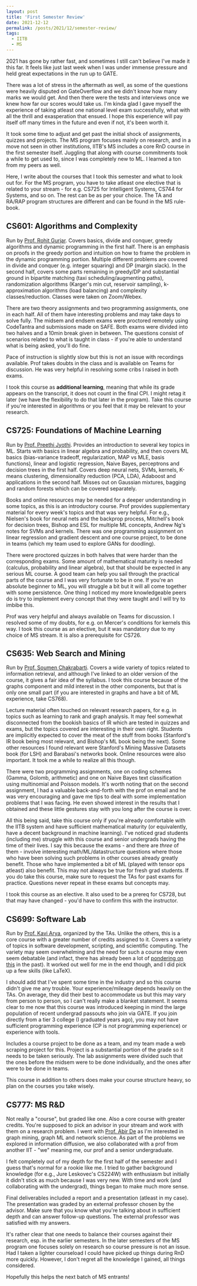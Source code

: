 ```yaml
---
layout: post
title: 'First Semester Review'
date: 2021-12-12
permalink: /posts/2021/12/semester-review/
tags:
  - IITB
  - MS
---
```


2021 has gone by rather fast, and sometimes I still can't believe I've made it this far. It feels like just last week when I was under immense pressure and held great expectations in the run up to GATE.

There was a lot of stress in the aftermath as well, as some of the questions were heavily disputed on GateOverflow and we didn't know how many marks we would get. And then there were the tests and interviews once we knew how far our scores would take us. I'm kinda glad I gave myself the experience of taking atleast one national level exam successfully, what with all the thrill and exasperation that ensued. I hope this experience will pay itself off many times in the future and even if not, it's been worth it.

It took some time to adjust and get past the initial shock of assignments, quizzes and projects. The MS program focuses mainly on research, and in a move not seen in other institutions, IITB's MS includes a core RnD course in the first semester itself. Juggling that along with course commitments took a while to get used to, since I was completely new to ML. I learned a ton from my peers as well.

Here, I write about the courses that I took this semester and what to look out for. For the MS program, you have to take atleast one elective that is related to your stream - for e.g. CS725 for Intelligent Systems, CS744 for Systems, and so on. The rest can be as per your choice. The TA and RA/RAP program structures are different and can be found in the MS rule-book.

CS601: Algorithms and Complexity
--------------------------------

Run by [Prof. Rohit Gurjar](https://www.cse.iitb.ac.in/~rgurjar/CS601/). Covers basics, divide and conquer, greedy algorithms and dynamic programming in the first half. There is an emphasis on proofs in the greedy portion and intuition on how to frame the problem in the dynamic programming portion. Multiple different problems are covered in divide and conquer (e.g. integer squaring) and DP (margin slack). In the second half, covers some parts remaining in greedy/DP and substantial ground in bipartite matching (taxi scheduling/augmenting paths), randomization algorithms (Karger's min cut, reservoir sampling), k-approximation algorithms (load balancing) and complexity classes/reduction. Classes were taken on Zoom/Webex.

There are two theory assignments and two programming assignments, one in each half. All of them have interesting problems and may take days to solve fully. The midsem and endsem exams were proctored remotely using CodeTantra and submissions made on SAFE. Both exams were divided into two halves and a 10min break given in between. The questions consist of scenarios related to what is taught in class - if you're able to understand what is being asked, you'll do fine.

Pace of instruction is slightly slow but this is not an issue with recordings available. Prof takes doubts in the class and is available on Teams for discussion. He was very helpful in resolving some cribs I raised in both exams.

I took this course as **additional learning**, meaning that while its grade appears on the transcript, it does not count in the final CPI. I might retag it later (we have the flexibility to do that later in the program). Take this course if you're interested in algorithms or you feel that it may be relevant to your research.

CS725: Foundations of Machine Learning
--------------------------------------

Run by [Prof. Preethi Jyothi](https://www.cse.iitb.ac.in/~pjyothi/). Provides an introduction to several key topics in ML. Starts with basics in linear algebra and probability, and then covers ML basics (bias-variance tradeoff, regularization, MAP vs MLE, basis functions), linear and logistic regression, Naive Bayes, perceptrons and decision trees in the first half. Covers deep neural nets, SVMs, kernels, K-means clustering, dimensionality reduction (PCA, LDA), Adaboost and applications in the second half. Misses out on Gaussian mixtures, bagging and random forests which can be covered separately.

Books and online resources may be needed for a deeper understanding in some topics, as this is an introductory course. Prof provides supplementary material for every week's topics and that was very helpful. For e.g., Nielsen's book for neural nets and the backprop process, Mitchell's book for decision trees, Bishop and ESL for multiple ML concepts, Andrew Ng's notes for SVMs and kernels. There was one programming assignment on linear regression and gradient descent and one course project, to be done in teams (which my team used to explore GANs for doodling).

There were proctored quizzes in both halves that were harder than the corresponding exams. Some amount of mathematical maturity is needed (calculus, probability and linear algebra), but that should be expected in any serious ML course. A good team can help you sail through the practical parts of the course and I was very fortunate to be in one. If you're an absolute beginner to ML, you will struggle a bit but it will all come together with some persistence. One thing I noticed my more knowledgeable peers do is try to implement every concept that they were taught and I will try to imbibe this.

Prof was very helpful and always available on Teams for discussion. I resolved some of my doubts, for e.g. on Mercer's conditions for kernels this way. I took this course as an elective, but it was mandatory due to my choice of MS stream. It is also a prerequisite for CS726.


CS635: Web Search and Mining
----------------------------

Run by [Prof. Soumen Chakrabarti](https://www.cse.iitb.ac.in/~soumen/teach/2013.2A.CS635/). Covers a wide variety of topics related to information retrieval, and although I've linked to an older version of the course, it gives a fair idea of the syllabus. I took this course because of the graphs component and mild interest in the other components, but that is only one small part (if you are interested in graphs and have a bit of ML experience, take CS768).

Lecture material often touched on relevant research papers, for e.g. in topics such as learning to rank and graph analysis. It may feel somewhat disconnected from the bookish basics of IR which are tested in quizzes and exams, but the topics covered are interesting in their own right. Students are implicitly expected to cover the meat of the stuff from books (Stanford's IR book being most relevant, and Bishop's ML book being the next). Some other resources I found relevant were Stanford's Mining Massive Datasets book (for LSH) and Barabasi's networks book. Online resources were also important. It took me a while to realize all this though.

There were two programming assignments, one on coding schemes (Gamma, Golomb, arithmetic) and one on Naive Bayes text classification using multinomial and Poisson models. It's worth noting that on the second assignment, I had a valuable back-and-forth with the prof on email and he was very encouraging and gave me tips to deal with some implementation problems that I was facing. He even showed interest in the results that I obtained and these little gestures stay with you long after the course is over.

All this being said, take this course only if you're already comfortable with the IITB system and have sufficient mathematical maturity (or equivalently, have a decent background in machine learning). I've noticed grad students (including me) struggle with this course and senior undergrads having the time of their lives. I say this because the exams - and there are _three_ of them - involve interesting math/ML/datastructure questions where those who have been solving such problems in other courses already greatly benefit. Those who have implemented a bit of ML (played with tensor ops atleast) also benefit. This may not always be true for fresh grad students. If you do take this course, make sure to request the TAs for past exams for practice. Questions never repeat in these exams but concepts may.

I took this course as an elective. It also used to be a prereq for CS728, but that may have changed - you'd have to confirm this with the instructor.

CS699: Software Lab
-------------------

Run by [Prof. Kavi Arya](https://cs699-iitb.github.io/CS699-Autumn-2021/), organized by the TAs. Unlike the others, this is a core course with a greater number of credits assigned to it. Covers a variety of topics in software development, scripting, and scientific computing. The variety may seem overwhelming and the need for such a course may even seem debatable (and infact, there has already been a lot of [pondering on this](http://abhinavmaurya.blogspot.com/2010/08/iit-bombay-cs-699-software-laboratory.html) in the past). It worked out well for me in the end though, and I did pick up a few skills (like LaTeX).

I should add that I've spent some time in the industry and so this course didn't give me any trouble. Your experience/mileage depends heavily on the TAs. On average, they did their best to accommodate us but this may vary from person to person, so I can't really make a blanket statement. It seems clear to me now that this course was introduced keeping in mind the large population of recent undergrad passouts who join via GATE. If you join directly from a tier 3 college (I graduated years ago), you may not have sufficient programming experience (CP is not programming experience) or experience with tools.

Includes a course project to be done as a team, and my team made a web scraping project for this. Project is a substantial portion of the grade so it needs to be taken seriously. The lab assignments were divided such that the ones before the midsem were to be done individually, and the ones after were to be done in teams.

This course in addition to others does make your course structure heavy, so plan on the courses you take wisely.

CS777: MS R&D
-------------

Not really a "course", but graded like one. Also a core course with greater credits. You're supposed to pick an advisor in your stream and work with them on a research problem. I went with [Prof. Abir De](https://abir-de.github.io/) as I'm interested in graph mining, graph ML and network science. As part of the problems we explored in information diffusion, we also collaborated with a prof from another IIT - "we" meaning me, our prof and a senior undergraduate.

I felt completely out of my depth for the first half of the semester and I guess that's normal for a rookie like me. I tried to gather background knowledge (for e.g., Jure Leskovec's CS224W) with enthusiasm but initially it didn't stick as much because I was very new. With time and work (and collaborating with the undergrad), things began to make much more sense.

Final deliverables included a report and a presentation (atleast in my case). The presentation was graded by an external professor chosen by the advisor. Make sure that you know what you're talking about in sufficient depth and can answer follow-up questions. The external professor was satisfied with my answers.

It's rather clear that one needs to balance their courses against their research, esp. in the earlier semesters. In the later semesters of the MS program one focuses solely on research so course pressure is not an issue. Had I taken a lighter courseload I could have picked up things during RnD more quickly. However, I don't regret all the knowledge I gained, all things considered.

Hopefully this helps the next batch of MS entrants!

